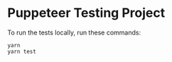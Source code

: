 # Puppeteer Testing Project

To run the tests locally, run these commands:

```shell
yarn
yarn test
```
